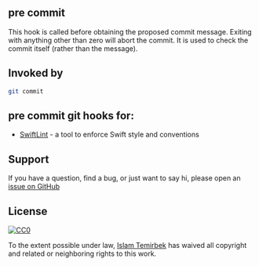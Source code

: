 ## pre commit 

This hook is called before obtaining the proposed commit message. Exiting with anything other than zero will abort the commit. It is used to check the commit itself (rather than the message).

## Invoked by 

```bash
git commit
```

## pre commit git hooks for:

* [SwiftLint](https://github.com/aitemr/awesome-git-hooks/blob/master/pre-commit/pre-commit-swiftlint) - a tool to enforce Swift style and conventions

## Support

If you have a question, find a bug, or just want to say hi, please open an [issue on GitHub](https://github.com/aitemr/awesome-git-hooks/issues/new) 

## License

[![CC0](http://mirrors.creativecommons.org/presskit/buttons/88x31/svg/cc-zero.svg)](https://creativecommons.org/publicdomain/zero/1.0/)

To the extent possible under law, [Islam Temirbek](https://aitemr.github.io) has waived all copyright and related or neighboring rights to this work.